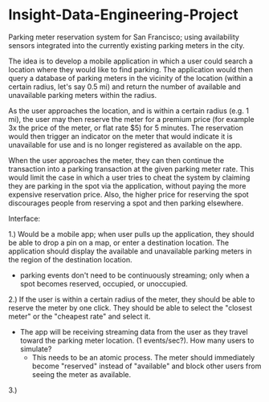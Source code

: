 # Insight-Data-Engineering-Project

Parking meter reservation system for San Francisco; using availability sensors integrated into the currently existing parking 
meters in the city.

The idea is to develop a mobile application in which a user could search a location where they would like to find parking.
The application would then query a database of parking meters in the vicinity of the location (within a certain radius, 
let's say 0.5 mi) and return the number of available and unavailable parking meters within the radius. 

As the user approaches the location, and is within a certain radius (e.g. 1 mi), the user may then reserve the meter for a 
premium price (for example 3x the price of the meter, or flat rate $5) for 5 minutes.  The reservation would then trigger an 
indicator on the meter that would indicate it is unavailable for use and is no longer registered as available on the app. 

When the user approaches the meter, they can then continue the transaction into a parking transaction at the given parking 
meter rate. This would limit the case in which a user tries to cheat the system by claiming they are parking in the spot 
via the application, without paying the more expensive reservation price. Also, the higher price for reserving the spot
discourages people from reserving a spot and then parking elsewhere. 


Interface:

1.) Would be a mobile app; when user pulls up the application, they should be able to drop a pin on a map, or enter a 
 destination location. The application should display the available and unavailable parking meters in the region of 
 the destination location.
 - parking events don't need to be continuously streaming; only when a spot becomes reserved, occupied, or unoccupied.  
 
 2.) If the user is within a certain radius of the meter, they should be able to reserve the meter by one click. They 
 should be able to select the "closest meter" or the "cheapest rate" and select it.
  - The app will be receiving streaming data from the user as they travel toward the parking meter location. (1 events/sec?).
    How many users to simulate?
    - This needs to be an atomic process. The meter should immediately become "reserved" instead of "available" and block
    other users from seeing the meter as available.
 
 3.) 
 
 

